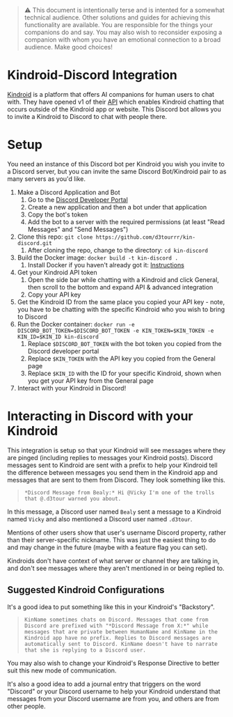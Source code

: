 > ⚠️ This document is intentionally terse and is intented for a somewhat technical audience. Other solutions and guides for achieving this functionality are available. You are responsible for the things your companions do and say. You may also wish to reconsider exposing a companion with whom you have an emotional connection to a broad audience. Make good choices!

# Kindroid-Discord Integration

[Kindroid](https://kindroid.ai) is a platform that offers AI companions for human users to chat with. They have opened v1 of their [API](https://docs.kindroid.ai/api-documentation) which enables Kindroid chatting that occurs outside of the Kindroid app or website. This Discord bot allows you to invite a Kindroid to Discord to chat with people there.

# Setup

You need an instance of this Discord bot per Kindroid you wish you invite to a Discord server, but you can invite the same Discord Bot/Kindroid pair to as many servers as you'd like.

1. Make a Discord Application and Bot
   1. Go to the [Discord Developer Portal](https://discord.com/developers/applications)
   1. Create a new application and then a bot under that application
   1. Copy the bot's token
   1. Add the bot to a server with the required permissions (at least "Read Messages" and "Send Messages")
1. Clone this repo: `git clone https://github.com/d3tourrr/kin-discord.git`
   1. After cloning the repo, change to the directory: `cd kin-discord`
1. Build the Docker image: `docker build -t kin-discord .`
   1. Install Docker if you haven't already got it: [Instructions](https://docs.docker.com/engine/install/)
1. Get your Kindroid API token
   1. Open the side bar while chatting with a Kindroid and click General, then scroll to the bottom and expand API & advanced integration
   1. Copy your API key
1. Get the Kindroid ID from the same place you copied your API key - note, you have to be chatting with the specific Kindroid who you wish to bring to Discord
1. Run the Docker container: `docker run -e DISCORD_BOT_TOKEN=$DISCORD_BOT_TOKEN -e KIN_TOKEN=$KIN_TOKEN -e KIN_ID=$KIN_ID kin-discord`
   1. Replace `$DISCORD_BOT_TOKEN` with the bot token you copied from the Discord developer portal
   1. Replace `$KIN_TOKEN` with the API key you copied from the General page
   1. Replace `$KIN_ID` with the ID for your specific Kindroid, shown when you get your API key from the General page
1. Interact with your Kindroid in Discord!

# Interacting in Discord with your Kindroid

This integration is setup so that your Kindroid will see messages where they are pinged (including replies to messages your Kindroid posts). Discord messages sent to Kindroid are sent with a prefix to help your Kindroid tell the difference between messages you send them in the Kindroid app and messages that are sent to them from Discord. They look something like this.

> `*Discord Message from Bealy:* Hi @Vicky I'm one of the trolls that @.d3tour warned you about.`

In this message, a Discord user named `Bealy` sent a message to a Kindroid named `Vicky` and also mentioned a Discord user named `.d3tour`.

Mentions of other users show that user's username Discord property, rather than their server-specific nickname. This was just the easiest thing to do and may change in the future (maybe with a feature flag you can set).

Kindroids don't have context of what server or channel they are talking in, and don't see messages where they aren't mentioned in or being replied to.

## Suggested Kindroid Configurations

It's a good idea to put something like this in your Kindroid's "Backstory".

> `KinName sometimes chats on Discord. Messages that come from Discord are prefixed with "*Discord Message from X:*" while messages that are private between HumanName and KinName in the Kindroid app have no prefix. Replies to Discord messages are automatically sent to Discord. KinName doesn't have to narrate that she is replying to a Discord user.`

You may also wish to change your Kindroid's Response Directive to better suit this new mode of communication.

It's also a good idea to add a journal entry that triggers on the word "Discord" or your Discord username to help your Kindroid understand that messages from your Discord username are from you, and others are from other people.
